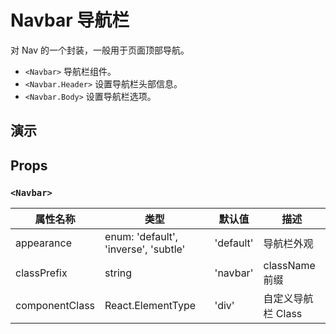 # Navbar 导航栏 [<i class="icon icon-edit2" ></i>](https://github.com/rsuite/rsuite.github.io/blob/master/src/components/navbar/index.md)

对 Nav 的一个封装，一般用于页面顶部导航。

- `<Navbar>` 导航栏组件。
- `<Navbar.Header>`  设置导航栏头部信息。
- `<Navbar.Body>` 设置导航栏选项。

## 演示

<!--{demo}-->

## Props

### `<Navbar>`

| 属性名称       | 类型                                 | 默认值    | 描述               |
| -------------- | ------------------------------------ | --------- | ------------------ |
| appearance     | enum: 'default', 'inverse', 'subtle' | 'default' | 导航栏外观         |
| classPrefix    | string                               | 'navbar'  | className 前缀     |
| componentClass | React.ElementType                    | 'div'     | 自定义导航栏 Class |
